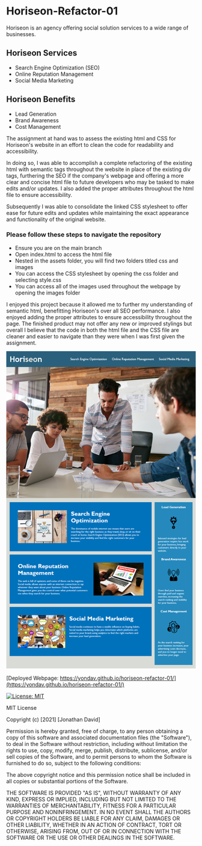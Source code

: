 # Horiseon-Refactor-01

Horiseon is an agency offering social solution services to a wide range of businesses.

## Horiseon Services
- Search Engine Optimization (SEO)
- Online Reputation Management
- Social Media Marketing

## Horiseon Benefits
- Lead Generation
- Brand Awareness
- Cost Management

The assignment at hand was to assess the existing html and CSS for Horiseon's website in an effort to clean the code for readability and accessibility.

In doing so, I was able to accomplish a complete refactoring of the existing html with semantic tags throughout the website in place of the existing div tags, furthering the SEO if the company's webpage and offering a more clear and concise html file to future developers who may be tasked to make edits and/or updates. I also added the proper attributes throughout the html file to ensure accessibility.

Subsequently I was able to consolidate the linked CSS stylesheet to offer ease for future edits and updates while maintaining the exact appearance and functionality of the original website.

### Please follow these steps to navigate the repository
- Ensure you are on the main branch
- Open index.html to access the html file
- Nested in the assets folder, you will find two folders titled css and images
- You can access the CSS stylesheet by opening the css folder and selecting style.css
- You can access all of the images used throughout the webpage by opening the images folder

I enjoyed this project because it allowed me to further my understanding of semantic html, benefitting Horiseon's over all SEO performance. I also enjoyed adding the proper attributes to ensure accessibility throughout the page. The finished product may not offer any new or improved stylings but overall I believe that the code in both the html file and the CSS file are cleaner and easier to navigate than they were when I was first given the assignment.

![code refactor demo](./assets/01-html-css-git-homework-demo.png)

[Deployed Webpage: https://yondav.github.io/horiseon-refactor-01/](https://yondav.github.io/horiseon-refactor-01/)


[![License: MIT](https://img.shields.io/badge/License-MIT-yellow.svg)](https://opensource.org/licenses/MIT)

MIT License

Copyright (c) [2021] [Jonathan David]

Permission is hereby granted, free of charge, to any person obtaining a copy
of this software and associated documentation files (the "Software"), to deal
in the Software without restriction, including without limitation the rights
to use, copy, modify, merge, publish, distribute, sublicense, and/or sell
copies of the Software, and to permit persons to whom the Software is
furnished to do so, subject to the following conditions:

The above copyright notice and this permission notice shall be included in all
copies or substantial portions of the Software.

THE SOFTWARE IS PROVIDED "AS IS", WITHOUT WARRANTY OF ANY KIND, EXPRESS OR
IMPLIED, INCLUDING BUT NOT LIMITED TO THE WARRANTIES OF MERCHANTABILITY,
FITNESS FOR A PARTICULAR PURPOSE AND NONINFRINGEMENT. IN NO EVENT SHALL THE
AUTHORS OR COPYRIGHT HOLDERS BE LIABLE FOR ANY CLAIM, DAMAGES OR OTHER
LIABILITY, WHETHER IN AN ACTION OF CONTRACT, TORT OR OTHERWISE, ARISING FROM,
OUT OF OR IN CONNECTION WITH THE SOFTWARE OR THE USE OR OTHER DEALINGS IN THE
SOFTWARE.